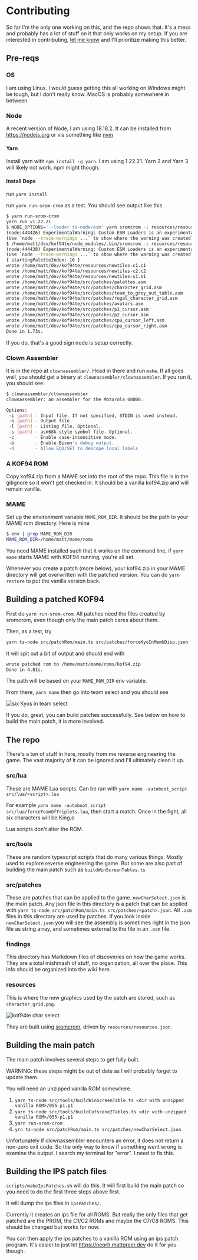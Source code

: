 # Contributing

So far I'm the only one working on this, and the repo shows that. It's a mess and probably has a lot of stuff on it that only works on my setup. If you are interested in contributing, [let me know](https://github.com/city41/kof94te/discussions) and I'll prioritize making this better.

## Pre-reqs

### OS

I am using Linux. I would guess getting this all working on Windows might be tough, but I don't really know. MacOS is probably somewhere in between.

### Node

A recent version of Node, I am using 18.18.2. It can be installed from https://nodejs.org or via something like [nvm](https://github.com/nvm-sh/nvm)

#### Yarn

Install yarn with `npm install -g yarn`. I am using 1.22.21. Yarn 2 and Yarn 3 will likely not work. npm might though.

#### Install Deps

run `yarn install`

run `yarn run-srom-crom` as a test. You should see output like this

```bash
$ yarn run-srom-crom
yarn run v1.22.21
$ NODE_OPTIONS='--loader ts-node/esm' yarn sromcrom -i resources/resources.json
(node:444426) ExperimentalWarning: Custom ESM Loaders is an experimental feature and might change at any time
(Use `node --trace-warnings ...` to show where the warning was created)
$ /home/matt/dev/kof94te/node_modules/.bin/sromcrom -i resources/resources.json
(node:444438) ExperimentalWarning: Custom ESM Loaders is an experimental feature and might change at any time
(Use `node --trace-warnings ...` to show where the warning was created)
{ startingPaletteIndex: 16 }
wrote /home/matt/dev/kof94te/resources/newtiles-c1.c1
wrote /home/matt/dev/kof94te/resources/newtiles-c2.c2
wrote /home/matt/dev/kof94te/resources/newtiles-s1.s1
wrote /home/matt/dev/kof94te/src/patches/palettes.asm
wrote /home/matt/dev/kof94te/src/patches/character_grid.asm
wrote /home/matt/dev/kof94te/src/patches/team_to_grey_out_table.asm
wrote /home/matt/dev/kof94te/src/patches/rugal_character_grid.asm
wrote /home/matt/dev/kof94te/src/patches/avatars.asm
wrote /home/matt/dev/kof94te/src/patches/p1_cursor.asm
wrote /home/matt/dev/kof94te/src/patches/p2_cursor.asm
wrote /home/matt/dev/kof94te/src/patches/cpu_cursor_left.asm
wrote /home/matt/dev/kof94te/src/patches/cpu_cursor_right.asm
Done in 1.73s.
```

If you do, that's a good sign node is setup correctly.

### Clown Assembler

It is in the repo at `clownassembler/`. Head in there and run `make`. If all goes well, you should get a binary at `clownassembler/clownassembler`. If you run it, you should see:

```bash
$ clownassembler/clownassembler
clownassembler: an assembler for the Motorola 68000.

Options:
 -i [path] - Input file. If not specified, STDIN is used instead.
 -o [path] - Output file.
 -l [path] - Listing file. Optional.
 -s [path] - asm68k-style symbol file. Optional.
 -c        - Enable case-insensitive mode.
 -b        - Enable Bison's debug output.
 -d        - Allow EQU/SET to descope local labels
```

### A KOF94 ROM

Copy kof94.zip from a MAME set into the root of the repo. This file is in the gitignore so it won't get checked in. It should be a vanilla kof94.zip and will remain vanilla.

### MAME

Set up the environment variable `MAME_ROM_DIR`. It should be the path to your MAME rom directory. Here is mine

```bash
$ env | grep MAME_ROM_DIR
MAME_ROM_DIR=/home/matt/mame/roms
```

You need MAME installed such that it works on the command line, if `yarn mame` starts MAME with KOF94 running, you're all set.

Whenever you create a patch (more below), your kof94.zip in your MAME directory will get overwritten with the patched version. You can do `yarn restore` to put the vanilla version back.

## Building a patched KOF94

First do `yarn run-srom-crom`. All patches need the files created by sromcrom, even though only the main patch cares about them.

Then, as a test, try

```bash
yarn ts-node src/patchRom/main.ts src/patches/forceKyoInMembDisp.json
```

It will spit out a bit of output and should end with

```bash
wrote patched rom to /home/matt/mame/roms/kof94.zip
Done in 4.81s.
```

The path will be based on your `MAME_ROM_DIR` env variable.

From there, `yarn mame` then go into team select and you should see

![six Kyos in team select](https://github.com/city41/kof94te/blob/main/contributing/sixKyos.png?raw=true)

If you do, great, you can build patches successfully. See below on how to build the main patch, it is more involved.

## The repo

There's a ton of stuff in here, mostly from me reverse engineering the game. The vast majority of it can be ignored and I'll ultimately clean it up.

### src/lua

These are MAME Lua scripts. Can be ran with `yarn mame -autoboot_script src/lua/<script>.lua`

For example `yarn mame -autoboot_script src/lua/forceTeamOfTriplets.lua`, then start a match. Once in the fight, all six characters will be King.o

Lua scripts don't alter the ROM.

### src/tools

These are random typescript scripts that do many various things. Mostly used to explore reverse engineering the game. But some are also part of building the main patch such as `buildWinScreenTables.ts`

### src/patches

These are patches that can be applied to the game. `newCharSelect.json` is the main patch. Any json file in this directory is a patch that can be applied with `yarn ts-node src/patchRom/main.ts src/patches/<patch>.json`. All `.asm` files in this directory are used by patches. If you look inside `newCharSelect.json` you will see the assembly is sometimes right in the json file as string array, and sometimes external to the file in an `.asm` file.

### findings

This directory has Markdown files of discoveries on how the game works. They are a total mishmash of stuff, no organization, all over the place. This info should be organized into the wiki here.

### resources

This is where the new graphics used by the patch are stored, such as `character_grid.png`.

![kof94te char select](https://github.com/city41/kof94te/blob/main/resources/character_grid.png?raw=true)

They are built using [sromcrom](https://github.com/city41/sromcrom), driven by `resources/resources.json`.

## Building the main patch

The main patch involves several steps to get fully built.

WARNING: these steps might be out of date as I will probably forget to update them.

You will need an unzipped vanilla ROM somewhere.

1. `yarn ts-node src/tools/buildWinScreenTable.ts <dir with unzipped vanilla ROM>/055-p1.p1`
2. `yarn ts-node src/tools/buildCutscene2Tables.ts <dir with unzipped vanilla ROM>/055-p1.p1`
3. `yarn run-srom-crom`
4. `yrn ts-node src/patchRom/main.ts src/patches/newCharSelect.json`

Unfortunately if clownassembler encounters an error, it does not return a non-zero exit code. So the only way to know if something went wrong is examine the output. I search my terminal for "error". I need to fix this.

## Building the IPS patch files

`scripts/makeIpsPatches.sh` will do this. It will first build the main patch so you need to do the first three steps above first.

It will dump the ips files in `ipsPatches/`.

Currently it creates an ips file for all ROMS. But really the only files that get patched are the PROM, the C1/C2 ROMs and maybe the C7/C8 ROMS. This should be changed but works for now.

You can then apply the ips patches to a vanilla ROM using an ips patch program. It's easier to just let https://neorh.mattgreer.dev do it for you though.
